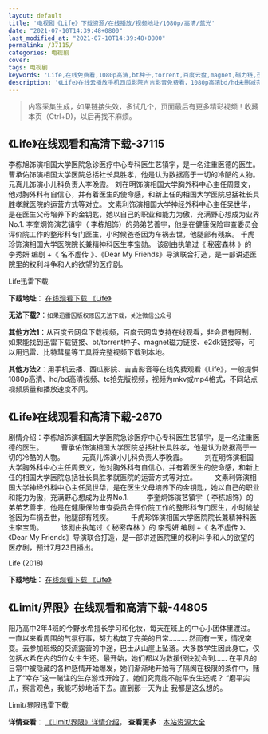 ```yaml
---
layout: default
title: '电视剧《Life》下载资源/在线播放/视频地址/1080p/高清/蓝光'
date: "2021-07-10T14:39:48+0800"
last_modified_at: "2021-07-10T14:39:48+0800"
permalink: /37115/
categories: 电视剧
cover:
tags: 电视剧
keywords: 'Life,在线免费看,1080p高清,bt种子,torrent,百度云盘,magnet,磁力链,迅雷下载资源'
description: '《Life》在线云播放手机西瓜影院吉吉影音免费看，1080p高清bd/hd未删减完整版和tc抢先枪版，mkv/mp4格式，附带bt/torrent种子、magnet/磁力链、百度云盘、网盘资源迅雷下载链接'
---
```


>内容采集生成，如果链接失效，多试几个，页面最后有更多精彩视频！收藏本页（Ctrl+D)，以后再找不麻烦。


## 《Life》在线观看和高清下载-37115

李栋旭饰演相国大学医院急诊医疗中心专科医生艺镇宇，是一名注重医德的医生。 曹承佑饰演相国大学医院总括社长具胜孝，他是认为数据高于一切的冷酷的人物。 元真儿饰演小儿科负责人李晚霞。 刘在明饰演相国大学胸外科中心主任周景文，他对胸外科有自信心，并有着医生的使命感，和新上任的相国大学医院总括社长具胜孝就医院的运营方式等对立。 文素利饰演相国大学神经外科中心主任吴世华，是在医生父母培养下的金钥匙，她以自己的职业和能力为傲，充满野心想成为业界No.1. 李奎炯饰演艺镇宇（ 李栋旭饰）的弟弟艺善宇，他是在健康保险审查委员会评价院工作的整形科专门医生，小时候爸爸因为车祸去世，他腿部有残疾。 千虎珍饰演相国大学医院院长兼精神科医生李宝勋。 该剧由执笔过《 秘密森林 》的 李秀妍 编剧 +《 名不虚传 》、《Dear My Friends》导演联合打造，是一部讲述医院里的权利斗争和人的欲望的医疗剧。


Life迅雷下载

**下载地址**： [在线观看下载 《Life》](https://www.993dy.com//vod-detail-id-31034.html) 


**无法下载?**：`如果迅雷因版权原因无法下载，关注微信公众号 `

**其他方法1**：从百度云网盘下载视频，百度云网盘支持在线观看，非会员有限制，如果能找到迅雷下载链接、bt/torrent种子、magnet磁力链接、e2dk链接等，可以用迅雷、比特彗星等工具将完整视频下载到本地。

**其他方法2**：用手机云播、西瓜影院、吉吉影音等在线免费观看《Life》，一般提供1080p高清、hd/bd高清视频、tc抢先版视频，视频为mkv或mp4格式，不同站点视频质量和播放速度不同。


## 《Life》在线观看和高清下载-2670

剧情介绍：李栋旭饰演相国大学医院急诊医疗中心专科医生艺镇宇，是一名注重医德的医生。  　　曹承佑饰演相国大学医院总括社长具胜孝，他是认为数据高于一切的冷酷的人物。  　　元真儿饰演小儿科负责人李晚霞。  　　刘在明饰演相国大学胸外科中心主任周景文，他对胸外科有自信心，并有着医生的使命感，和新上任的相国大学医院总括社长具胜孝就医院的运营方式等对立。  　　文素利饰演相国大学神经外科中心主任吴世华，是在医生父母培养下的金钥匙，她以自己的职业和能力为傲，充满野心想成为业界No.1.  　　李奎炯饰演艺镇宇（ 李栋旭饰）的弟弟艺善宇，他是在健康保险审查委员会评价院工作的整形科专门医生，小时候爸爸因为车祸去世，他腿部有残疾。  　　千虎珍饰演相国大学医院院长兼精神科医生李宝勋。  　　该剧由执笔过《 秘密森林 》的 李秀妍 编剧 +《 名不虚传 》、《Dear My Friends》导演联合打造，是一部讲述医院里的权利斗争和人的欲望的医疗剧，预计7月23日播出。


Life (2018)

**下载地址**： [在线观看下载 《Life》](https://www.btbtdy.me/btdy/dy13260.html) 


## 《Limit/界限》在线观看和高清下载-44805

阳乃高中2年4班的今野水希擅长学习和化妆，每天在班上的中心小团体里渡过。一直以来看周围的气氛行事，努力构筑了完美的日常……… 然而有一天，情况突变。去参加班级的交流露营的中途，巴士从山崖上坠落。大多数学生因此身亡，仅包括水希在内的5位女生生还。最开始，她们都以为救援很快就会到…… 在平凡的日常中被隐藏的各种感情开始爆发，她们渐渐地开始有了隔阂在极限的条件中，赌上了“幸存”这一赌注的生存游戏开始了。她们究竟能不能平安生还呢？ “磨平尖爪，察言观色，我能巧妙地活下去。直到那一天为止 我都是这么想的。</p>


Limit/界限迅雷下载

**详情查看**： [《Limit/界限》详情介绍](/movie/44805/)， **查看更多**：[本站资源大全](/movie/t/all/)

